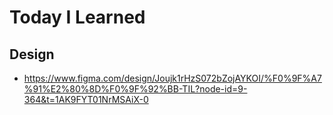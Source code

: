 # Today I Learned

## Design

- <https://www.figma.com/design/Joujk1rHzS072bZojAYKOI/%F0%9F%A7%91%E2%80%8D%F0%9F%92%BB-TIL?node-id=9-364&t=1AK9FYT01NrMSAiX-0>
